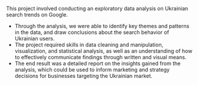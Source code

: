 This project involved conducting an exploratory data analysis on Ukrainian search trends on Google. 
- Through the analysis, we were able to identify key themes and patterns in the data, and draw conclusions about the search behavior of Ukrainian users. 
- The project required skills in data cleaning and manipulation, visualization, and statistical analysis, as well as an understanding of how to effectively communicate findings through written and visual means. 
- The end result was a detailed report on the insights gained from the analysis, which could be used to inform marketing and strategy decisions for businesses targeting the Ukrainian market.